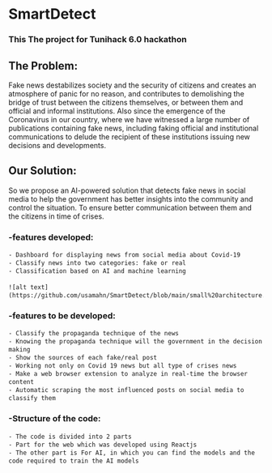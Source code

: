 # SmartDetect
### This The project for Tunihack 6.0 hackathon

## The Problem:

Fake news destabilizes society and the security of citizens and creates an atmosphere of panic for no reason, 
and contributes to demolishing the bridge of trust between the citizens themselves, or between them and official and informal institutions.
Also since the emergence of the Coronavirus in our country, where we have witnessed a large number of publications containing fake news, including 
faking official and institutional communications to delude the recipient of these institutions issuing new decisions and developments.

## Our Solution:

So we propose an AI-powered solution that detects fake news in social media to help the government has better insights into the community and control the situation. 
To ensure better communication between them and the citizens in time of crises.



### -features developed:
	- Dashboard for displaying news from social media about Covid-19
	- Classify news into two categories: fake or real
	- Classification based on AI and machine learning
	
	![alt text](https://github.com/usamahn/SmartDetect/blob/main/small%20architecture.png)

### -features to be developed:
	- Classify the propaganda technique of the news
	- Knowing the propaganda technique will the government in the decision making
	- Show the sources of each fake/real post
	- Working not only on Covid 19 news but all type of crises news
	- Make a web browser extension to analyze in real-time the browser content
	- Automatic scraping the most influenced posts on social media to classify them

### -Structure of the code:
	- The code is divided into 2 parts
	- Part for the web which was developed using Reactjs
	- The other part is For AI, in which you can find the models and the code required to train the AI models

